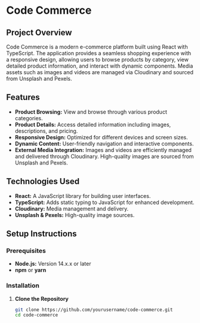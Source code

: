 # Code Commerce

## Project Overview

Code Commerce is a modern e-commerce platform built using React with TypeScript. The application provides a seamless shopping experience with a responsive design, allowing users to browse products by category, view detailed product information, and interact with dynamic components. Media assets such as images and videos are managed via Cloudinary and sourced from Unsplash and Pexels.

## Features

- **Product Browsing:** View and browse through various product categories.
- **Product Details:** Access detailed information including images, descriptions, and pricing.
- **Responsive Design:** Optimized for different devices and screen sizes.
- **Dynamic Content:** User-friendly navigation and interactive components.
- **External Media Integration:** Images and videos are efficiently managed and delivered through Cloudinary. High-quality images are sourced from Unsplash and Pexels.

## Technologies Used

- **React:** A JavaScript library for building user interfaces.
- **TypeScript:** Adds static typing to JavaScript for enhanced development.
- **Cloudinary:** Media management and delivery.
- **Unsplash & Pexels:** High-quality image sources.

## Setup Instructions

### Prerequisites

- **Node.js:** Version 14.x.x or later
- **npm** or **yarn**

### Installation

1. **Clone the Repository**

   ```bash
   git clone https://github.com/yourusername/code-commerce.git
   cd code-commerce
